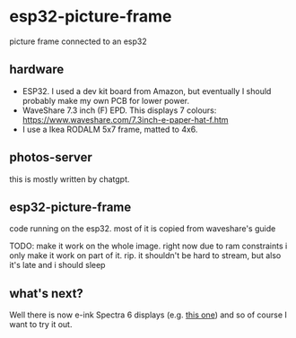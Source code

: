 # esp32-picture-frame

picture frame connected to an esp32

## hardware

* ESP32. I used a dev kit board from Amazon, but eventually I should probably make my own PCB for lower power.
* WaveShare 7.3 inch (F) EPD. This displays 7 colours: https://www.waveshare.com/7.3inch-e-paper-hat-f.htm
* I use a Ikea RODALM 5x7 frame, matted to 4x6.

## photos-server

this is mostly written by chatgpt.

## esp32-picture-frame

code running on the esp32. most of it is copied from waveshare's guide

TODO: make it work on the whole image. right now due to ram constraints i only
make it work on part of it. rip. it shouldn't be hard to stream, but also it's
late and i should sleep

## what's next?

Well there is now e-ink Spectra 6 displays (e.g. [this one](https://www.waveshare.com/13.3inch-e-paper-hat-plus-e.htm))
and so of course I want to try it out.
